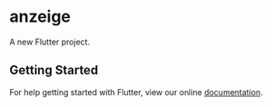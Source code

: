 # anzeige

A new Flutter project.

## Getting Started

For help getting started with Flutter, view our online
[documentation](https://flutter.io/).
